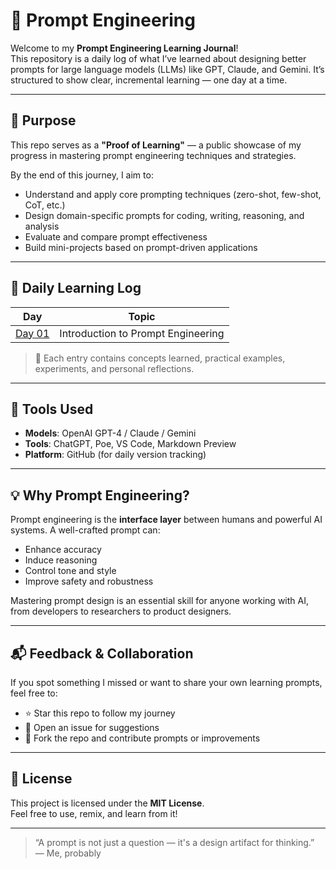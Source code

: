 # 🧠 Prompt Engineering

Welcome to my **Prompt Engineering Learning Journal**!  
This repository is a daily log of what I’ve learned about designing better prompts for large language models (LLMs) like GPT, Claude, and Gemini. It’s structured to show clear, incremental learning — one day at a time.

---

## 🎯 Purpose

This repo serves as a **"Proof of Learning"** — a public showcase of my progress in mastering prompt engineering techniques and strategies.

By the end of this journey, I aim to:
- Understand and apply core prompting techniques (zero-shot, few-shot, CoT, etc.)
- Design domain-specific prompts for coding, writing, reasoning, and analysis
- Evaluate and compare prompt effectiveness
- Build mini-projects based on prompt-driven applications

---

## 📘 Daily Learning Log

| Day | Topic |
|-----|-------|
| [Day 01](./Day_01_Intro_to_Prompting.md) | Introduction to Prompt Engineering |


> 📝 Each entry contains concepts learned, practical examples, experiments, and personal reflections.

---

## 🧰 Tools Used

- **Models**: OpenAI GPT-4 / Claude / Gemini
- **Tools**: ChatGPT, Poe, VS Code, Markdown Preview
- **Platform**: GitHub (for daily version tracking)

---

## 💡 Why Prompt Engineering?

Prompt engineering is the **interface layer** between humans and powerful AI systems. A well-crafted prompt can:
- Enhance accuracy
- Induce reasoning
- Control tone and style
- Improve safety and robustness

Mastering prompt design is an essential skill for anyone working with AI, from developers to researchers to product designers.

---

## 📬 Feedback & Collaboration

If you spot something I missed or want to share your own learning prompts, feel free to:
- ⭐ Star this repo to follow my journey
- 🐛 Open an issue for suggestions
- 🤝 Fork the repo and contribute prompts or improvements

---

## 📄 License

This project is licensed under the **MIT License**.  
Feel free to use, remix, and learn from it!

---

> “A prompt is not just a question — it's a design artifact for thinking.”  
> — Me, probably

